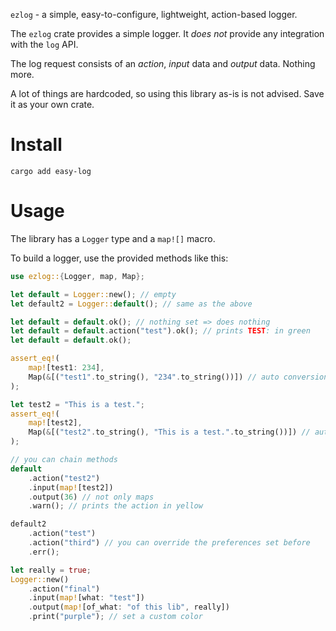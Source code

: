 `ezlog` - a simple, easy-to-configure, lightweight, action-based logger.

The `ezlog` crate provides a simple logger. It _does not_ provide any integration with the `log` API.

The log request consists of an _action_, _input_ data and _output_ data. Nothing more.

A lot of things are hardcoded, so using this library as-is is not advised. Save it as your own crate.

# Install

`cargo add easy-log`

# Usage

The library has a `Logger` type and a `map![]` macro.

To build a logger, use the provided methods like this:

```rust
use ezlog::{Logger, map, Map};

let default = Logger::new(); // empty
let default2 = Logger::default(); // same as the above

let default = default.ok(); // nothing set => does nothing
let default = default.action("test").ok(); // prints TEST: in green
let default = default.ok();

assert_eq!(
    map![test1: 234],
    Map(&[("test1".to_string(), "234".to_string())]) // auto conversion to String
);

let test2 = "This is a test.";
assert_eq!(
    map![test2],
    Map(&[("test2".to_string(), "This is a test.".to_string())]) // auto expansion
);

// you can chain methods
default
    .action("test2")
    .input(map![test2])
    .output(36) // not only maps
    .warn(); // prints the action in yellow

default2
    .action("test")
    .action("third") // you can override the preferences set before
    .err();

let really = true;
Logger::new()
    .action("final")
    .input(map![what: "test"])
    .output(map![of_what: "of this lib", really])
    .print("purple"); // set a custom color
```
